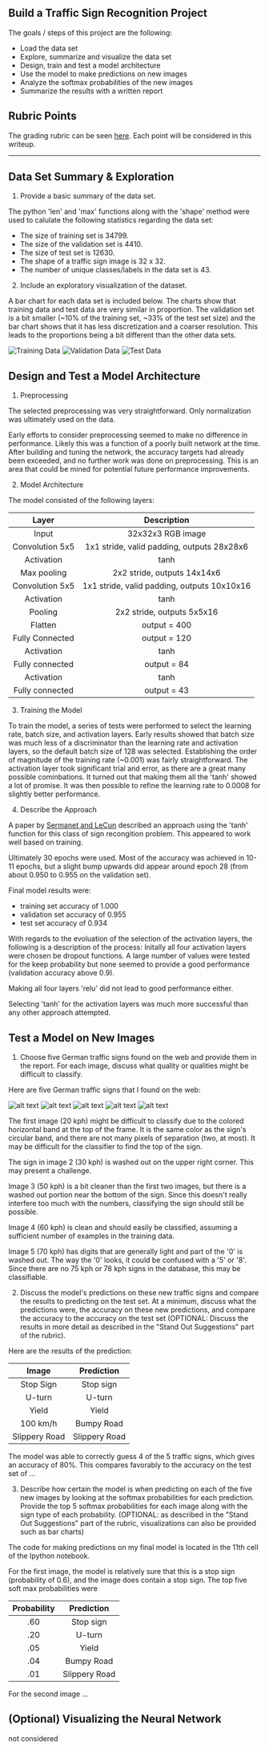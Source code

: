 ## Build a Traffic Sign Recognition Project

The goals / steps of this project are the following:
* Load the data set 
* Explore, summarize and visualize the data set
* Design, train and test a model architecture
* Use the model to make predictions on new images
* Analyze the softmax probabilities of the new images
* Summarize the results with a written report


[//]: # (Image References)

[image1]: ./writeup_images/bar_training_data.png "Training Data Visualizaton"
[image2]: ./writeup_images/bar_validation_data.png "Validation Data Visualizaton"
[image3]: ./writeup_images/bar_test_data.png "Test Data Visualizaton"
[image4]: ./Sign_images/speed20.png "Traffic Sign 1"
[image5]: ./Sign_images/speed30.png "Traffic Sign 2"
[image6]: ./Sign_images/speed50.png "Traffic Sign 3"
[image7]: ./Sign_images/speed60.png "Traffic Sign 4"
[image8]: ./Sign_images/speed70.png "Traffic Sign 5"
[image9]: ./writeup_images/im1_softmax.png "Sign 1 Softmax Probabilities"
[image10]: ./writeup_images/im2_softmax.png "Sign 2 Softmax Probabilities"
[image11]: ./writeup_images/im3_softmax.png "Sign 3 Softmax Probabilities"
[image12]: ./writeup_images/im4_softmax.png "Sign 4 Softmax Probabilities"
[image13]: ./writeup_images/im5_softmax.png "Sign 5 Softmax Probabilities"

## Rubric Points

The grading rubric can be seen [here](https://review.udacity.com/#!/rubrics/481/view). Each point will be considered in this writeup.

---

## Data Set Summary & Exploration

1. Provide a basic summary of the data set.

The python 'len' and 'max' functions along with the 'shape' method were used to calulate the following statistics regarding the data set:

* The size of training set is 34799.
* The size of the validation set is 4410.
* The size of test set is 12630.
* The shape of a traffic sign image is 32 x 32.
* The number of unique classes/labels in the data set is 43.

2. Include an exploratory visualization of the dataset.

A bar chart for each data set is included below. The charts show that training data and test data are very similar in proportion. The validation set is a bit smaller (~10% of the training set, ~33% of the test set size) and the bar chart shows that it has less discretization and a coarser resolution. This leads to the proportions being a bit different than the other data sets. 

![Training Data][image1]
![Validation Data][image2]
![Test Data][image3]

## Design and Test a Model Architecture

1. Preprocessing

The selected preprocessing was very straightforward. Only normalization was ultimately used on the data. 

Early efforts to consider preprocessing seemed to make no difference in performance. Likely this was a function of a poorly built network at the time. After building and tuning the network, the accuracy targets had already been exceeded, and no further work was done on preprocessing. This is an area that could be mined for potential future performance improvements. 

2. Model Architecture

The model consisted of the following layers:

| Layer         		|     Description	        					| 
|:---------------------:|:---------------------------------------------:| 
| Input         		| 32x32x3 RGB image   							| 
| Convolution 5x5     	| 1x1 stride, valid padding, outputs 28x28x6 	|
| Activation			| tanh											|
| Max pooling	      	| 2x2 stride,  outputs 14x14x6 				 	|
| Convolution 5x5	    | 1x1 stride, valid padding, outputs 10x10x16 	|
| Activation			| tanh											|
| Pooling				| 2x2 stride, outputs 5x5x16					|
| Flatten				| output = 400									|
| Fully Connected 		| output = 120									|
| Activation 		 	| tanh											|
| Fully connected		| output = 84									|
| Activation 		 	| tanh											|
| Fully connected		| output = 43 									|


3. Training the Model 

To train the model, a series of tests were performed to select the learning rate, batch size, and activation layers. Early results showed that batch size was much less of a discriminator than the learning rate and activation layers, so the default batch size of 128 was selected. Establishing the order of magnitude of the training rate (~0.001) was fairly straightforward. The activation layer took significant trial and error, as there are a great many possible cominbations. It turned out that making them all the 'tanh' showed a lot of promise. It was then possible to refine the learning rate to 0.0008 for slightly better performance.

4. Describe the Approach  

A paper by [Sermanet and LeCun](http://yann.lecun.com/exdb/publis/pdf/sermanet-ijcnn-11.pdf) described an approach using the 'tanh' function for this class of sign recongition problem. This appeared to work well based on training. 

Ultimately 30 epochs were used. Most of the accuracy was achieved in 10-11 epochs, but a slight bump upwards did appear around epoch 28 (from about 0.950 to 0.955 on the validation set).  

Final model results were:
* training set accuracy of 1.000
* validation set accuracy of 0.955
* test set accuracy of 0.934

With regards to the evoluation of the selection of the activation layers, the following is a description of the process:
Initally all four activation layers were chosen be dropout functions. A large number of values were tested for the keep probability but none seemed to provide a good performance (validation accuracy above 0.9).

Making all four layers 'relu' did not lead to good performance either. 

Selecting 'tanh' for the activation layers was much more successful than any other approach attempted. 
 

## Test a Model on New Images

1. Choose five German traffic signs found on the web and provide them in the report. For each image, discuss what quality or qualities might be difficult to classify.

Here are five German traffic signs that I found on the web:

![alt text][image4] ![alt text][image5] ![alt text][image6] 
![alt text][image7] ![alt text][image8]

The first image (20 kph) might be difficult to classify due to the colored horizontal band at the top of the frame. It is the same color as the sign's circular band, and there are not many pixels of separation (two, at most). It may be difficult for the classifier to find the top of the sign. 

The sign in image 2 (30 kph) is washed out on the upper right corner. This may present a challenge. 

Image 3 (50 kph) is a bit cleaner than the first two images, but there is a washed out portion near the bottom of the sign. Since this doesn't really interfere too much with the numbers, classifying the sign should still be possible. 

Image 4 (60 kph) is clean and should easily be classified, assuming a sufficient number of examples in the training data.  

Image 5 (70 kph) has digits that are generally light and part of the '0' is washed out. The way the '0' looks, it could be confused with a '5' or '8'. Since there are no 75 kph or 78 kph signs in the database, this may be classifiable. 


2. Discuss the model's predictions on these new traffic signs and compare the results to predicting on the test set. At a minimum, discuss what the predictions were, the accuracy on these new predictions, and compare the accuracy to the accuracy on the test set (OPTIONAL: Discuss the results in more detail as described in the "Stand Out Suggestions" part of the rubric).

Here are the results of the prediction:

| Image			        |     Prediction	        					| 
|:---------------------:|:---------------------------------------------:| 
| Stop Sign      		| Stop sign   									| 
| U-turn     			| U-turn 										|
| Yield					| Yield											|
| 100 km/h	      		| Bumpy Road					 				|
| Slippery Road			| Slippery Road      							|


The model was able to correctly guess 4 of the 5 traffic signs, which gives an accuracy of 80%. This compares favorably to the accuracy on the test set of ...

3. Describe how certain the model is when predicting on each of the five new images by looking at the softmax probabilities for each prediction. Provide the top 5 softmax probabilities for each image along with the sign type of each probability. (OPTIONAL: as described in the "Stand Out Suggestions" part of the rubric, visualizations can also be provided such as bar charts)

The code for making predictions on my final model is located in the 11th cell of the Ipython notebook.

For the first image, the model is relatively sure that this is a stop sign (probability of 0.6), and the image does contain a stop sign. The top five soft max probabilities were

| Probability         	|     Prediction	        					| 
|:---------------------:|:---------------------------------------------:| 
| .60         			| Stop sign   									| 
| .20     				| U-turn 										|
| .05					| Yield											|
| .04	      			| Bumpy Road					 				|
| .01				    | Slippery Road      							|


For the second image ... 

## (Optional) Visualizing the Neural Network
not considered



